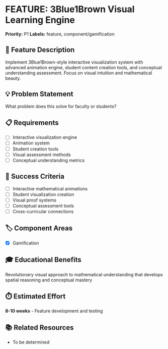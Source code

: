 # FEATURE: 3Blue1Brown Visual Learning Engine

**Priority:** P1
**Labels:** feature, component/gamification

## 🚀 Feature Description
Implement 3Blue1Brown-style interactive visualization system with advanced animation engine, student content creation tools, and conceptual understanding assessment. Focus on visual intuition and mathematical beauty.

## 💡 Problem Statement
What problem does this solve for faculty or students?

## 📋 Requirements
- [ ] Interactive visualization engine
- [ ] Animation system
- [ ] Student creation tools
- [ ] Visual assessment methods
- [ ] Conceptual understanding metrics

## 🎯 Success Criteria
- [ ] Interactive mathematical animations
- [ ] Student visualization creation
- [ ] Visual proof systems
- [ ] Conceptual assessment tools
- [ ] Cross-curricular connections

## 🏷️ Component Areas
- [x] Gamification

## 🎓 Educational Benefits
Revolutionary visual approach to mathematical understanding that develops spatial reasoning and conceptual mastery

## ⏱️ Estimated Effort
**8-10 weeks** - Feature development and testing

## 📚 Related Resources
- To be determined
